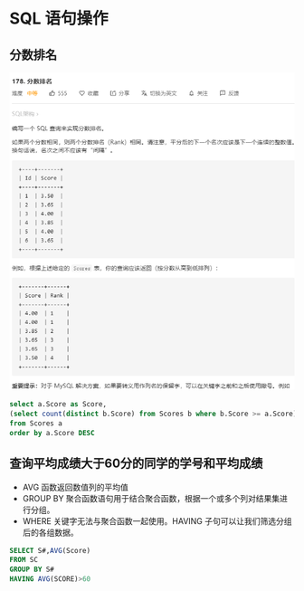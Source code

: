 # SQL 语句操作

## 分数排名
![](./img/178.png)

```sql
select a.Score as Score,
(select count(distinct b.Score) from Scores b where b.Score >= a.Score) as `Rank`
from Scores a
order by a.Score DESC
```
## 查询平均成绩大于60分的同学的学号和平均成绩
* AVG 函数返回数值列的平均值
* GROUP BY 聚合函数语句用于结合聚合函数，根据一个或多个列对结果集进行分组。
* WHERE 关键字无法与聚合函数一起使用。HAVING 子句可以让我们筛选分组后的各组数据。

```sql
SELECT S#,AVG(Score)
FROM SC
GROUP BY S#
HAVING AVG(SCORE)>60
```


